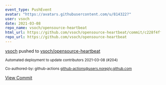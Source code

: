 ```yaml
---
event_type: PushEvent
avatar: "https://avatars.githubusercontent.com/u/814322?"
user: vsoch
date: 2021-03-08
repo_name: vsoch/opensource-heartbeat
html_url: https://github.com/vsoch/opensource-heartbeat/commit/c228f4ff446b99aeed7f55f6df1d4d0720da2818
repo_url: https://github.com/vsoch/opensource-heartbeat
---
```


<a href='https://github.com/vsoch' target='_blank'>vsoch</a> pushed to <a href='https://github.com/vsoch/opensource-heartbeat' target='_blank'>vsoch/opensource-heartbeat</a>

<small>Automated deployment to update contributors 2021-03-08 (#204)

Co-authored-by: github-actions <github-actions@users.noreply.github.com></small>

<a href='https://github.com/vsoch/opensource-heartbeat/commit/c228f4ff446b99aeed7f55f6df1d4d0720da2818' target='_blank'>View Commit</a>